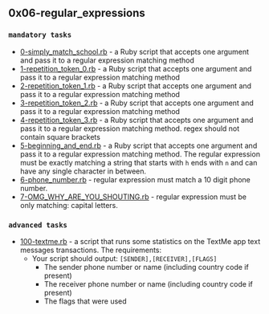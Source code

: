 ## 0x06-regular_expressions

### `mandatory tasks`

* [0-simply_match_school.rb]() - a Ruby script that accepts one argument and pass it to a regular expression matching method
* [1-repetition_token_0.rb]() - a Ruby script that accepts one argument and pass it to a regular expression matching method
* [2-repetition_token_1.rb]() - a Ruby script that accepts one argument and pass it to a regular expression matching method
* [3-repetition_token_2.rb]() - a Ruby script that accepts one argument and pass it to a regular expression matching method
* [4-repetition_token_3.rb]() - a Ruby script that accepts one argument and pass it to a regular expression matching method. regex should not contain square brackets
* [5-beginning_and_end.rb]() - a Ruby script that accepts one argument and pass it to a regular expression matching method. The regular expression must be exactly matching a string that starts with `h` ends with `n` and can have any single character in between.
* [6-phone_number.rb]() - regular expression must match a 10 digit phone number.
* [7-OMG_WHY_ARE_YOU_SHOUTING.rb]() - regular expression must be only matching: capital letters.

### `advanced tasks`

* [100-textme.rb]() - a script that runs some statistics on the TextMe app text messages transactions. The requirements:
	* Your script should output: `[SENDER],[RECEIVER],[FLAGS]`
		* The sender phone number or name (including country code if present)
		* The receiver phone number or name (including country code if present)
		* The flags that were used
